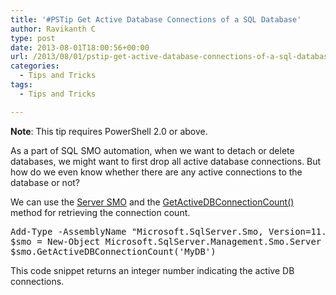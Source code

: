 ```yaml
---
title: '#PSTip Get Active Database Connections of a SQL Database'
author: Ravikanth C
type: post
date: 2013-08-01T18:00:56+00:00
url: /2013/08/01/pstip-get-active-database-connections-of-a-sql-database/
categories:
  - Tips and Tricks
tags:
  - Tips and Tricks

---
```

**Note**: This tip requires PowerShell 2.0 or above.

As a part of SQL SMO automation, when we want to detach or delete databases, we might want to first drop all active database connections. But how do we even know whether there are any active connections to the database or not?

We can use the [Server SMO][1] and the [GetActiveDBConnectionCount()][2] method for retrieving the connection count.

<pre class="brush: powershell; title: ; notranslate" title="">Add-Type -AssemblyName "Microsoft.SqlServer.Smo, Version=11.0.0.0, Culture=neutral, PublicKeyToken=89845dcd8080cc91"
$smo = New-Object Microsoft.SqlServer.Management.Smo.Server $env:COMPUTERNAME
$smo.GetActiveDBConnectionCount('MyDB')
</pre>

This code snippet returns an integer number indicating the active DB connections.

[1]: http://msdn.microsoft.com/en-us/library/microsoft.sqlserver.management.smo.server.aspx
[2]: http://msdn.microsoft.com/en-us/library/microsoft.sqlserver.management.smo.server.getactivedbconnectioncount.aspx